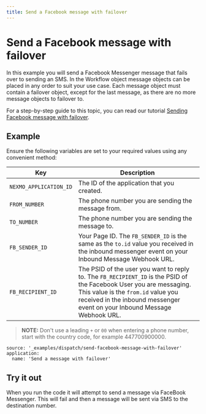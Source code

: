 ```yaml
---
title: Send a Facebook message with failover
---
```


# Send a Facebook message with failover

In this example you will send a Facebook Messenger message that fails over to sending an SMS. In the Workflow object message objects can be placed in any order to suit your use case. Each message object must contain a failover object, except for the last message, as there are no more message objects to failover to.

For a step-by-step guide to this topic, you can read our tutorial [Sending Facebook message with failover](/tutorials/sending-facebook-message-with-failover).

## Example

Ensure the following variables are set to your required values using any convenient method:

Key | Description
-- | --
`NEXMO_APPLICATION_ID` | The ID of the application that you created.
`FROM_NUMBER` | The phone number you are sending the message from.
`TO_NUMBER` | The phone number you are sending the message to.
`FB_SENDER_ID` | Your Page ID. The `FB_SENDER_ID` is the same as the `to.id` value you received in the inbound messenger event on your Inbound Message Webhook URL.
`FB_RECIPIENT_ID` | The PSID of the user you want to reply to. The `FB_RECIPIENT_ID` is the PSID of the Facebook User you are messaging. This value is the `from.id` value you received in the inbound messenger event on your Inbound Message Webhook URL.

> **NOTE:** Don't use a leading `+` or `00` when entering a phone number, start with the country code, for example 447700900000.

```building_blocks
source: '_examples/dispatch/send-facebook-message-with-failover'
application:
  name: 'Send a message with failover'
```

## Try it out

When you run the code it will attempt to send a message via FaceBook Messenger. This will fail and then a message will be sent via SMS to the destination number.
